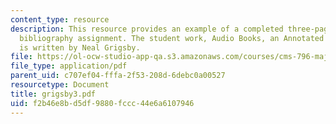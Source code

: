 ```yaml
---
content_type: resource
description: This resource provides an example of a completed three-page annotated
  bibliography assignment. The student work, Audio Books, an Annotated Bibliography,
  is written by Neal Grigsby.
file: https://ol-ocw-studio-app-qa.s3.amazonaws.com/courses/cms-796-major-media-texts-fall-2006/f2b46e8bd5df9880fccc44e6a6107946_grigsby3.pdf
file_type: application/pdf
parent_uid: c707ef04-fffa-2f53-208d-6debc0a00527
resourcetype: Document
title: grigsby3.pdf
uid: f2b46e8b-d5df-9880-fccc-44e6a6107946
---
```


